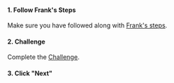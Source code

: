 <head><base target="_blank"> </head>

#### 1. Follow Frank's Steps

Make sure you have followed along with [Frank's steps](https://safe.my.trailhead.com/content/safe/modules/automate-workflows/automate-workflows-on-a-schedule).

#### 2. Challenge
Complete the [Challenge](https://safe.my.trailhead.com/content/safe/modules/automate-workflows/automate-workflows-on-a-schedule#challenge).

#### 3. Click "Next"
